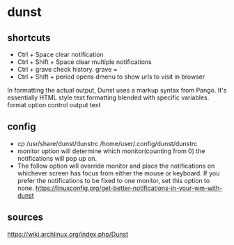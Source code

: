 # dunst

## shortcuts
- Ctrl + Space
clear notification
- Ctrl + Shift + Space
clear multiple notifications
- Ctrl + grave
check history. grave = `
- Ctrl + Shift + period
opens dmenu to show urls to visit in browser


In formatting the actual output, Dunst uses a markup syntax from Pango. It's essentially HTML style text formatting blended with specific variables.
format option control output text

## config
- cp /usr/share/dunst/dunstrc /home/user/.config/dunst/dunstrc
- monitor option will determine which monitor(counting from 0) the notifications will pop up on.
- The follow option will override monitor and place the notifications on whichever screen has focus from either the mouse or keyboard. If you prefer the notifications to be fixed to one monitor, set this option to none.
https://linuxconfig.org/get-better-notifications-in-your-wm-with-dunst

## sources
https://wiki.archlinux.org/index.php/Dunst

